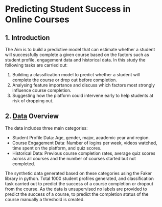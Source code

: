 # Predicting Student Success in Online Courses

## 1. Introduction
The Aim is to build a predictive model  that can estimate whether a student will successfully complete a given course based on the factors such as student profile, engagement data and historical data. In this study the following tasks are carried out:
1.	Building a classification model to predict whether a student will complete the course or drop out before completion.
2.	Analysing feature importance and discuss which factors most strongly influence course completion.
3.	Suggesting how the platform could intervene early to help students at risk of dropping out.
   
## 2. [Data](https://github.com/pavankz/Predicting_Student_Success_in_Online_Courses/blob/main/student_course_data.csv) Overview
The data includes three  main categories:
-	Student Profile Data: Age, gender, major, academic year and region.
-	Course Engagement Data: Number of logins per week, videos watched, time spent on the platform, and quiz scores.
-	Historical Data: Previous course completion rates, average quiz scores across all courses and the number of courses started but not completed.
  
The synthetic data generated based on these categories using the Faker library in python. Total 1000 student profiles generated, and classification task carried out to predict the success of a course completion or dropout from the course. As the data is unsupervised no labels are provided to predict the success of a course, to predict the completion status of the course manually a threshold is created.
